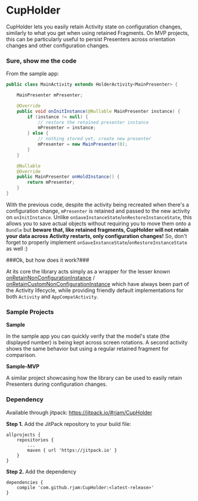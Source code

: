 # CupHolder
CupHolder lets you easily retain Activity state on configuration changes, similarly to what you get when using retained Fragments. On MVP projects, this can be particularly useful to persist Presenters across orientation changes and other configuration changes. 

### Sure, show me the code ###

From the sample app:

```java
public class MainActivity extends HolderActivity<MainPresenter> {

    MainPresenter mPresenter;

    @Override
    public void onInitInstance(@Nullable MainPresenter instance) {
        if (instance != null) {
            // restore the retained presenter instance
            mPresenter = instance;
        } else {
            // nothing stored yet, create new presenter 
            mPresenter = new MainPresenter(0);
        }
    }

    @Nullable
    @Override
    public MainPresenter onHoldInstance() {
        return mPresenter;
    }
}
```

With the previous code, despite the activity being recreated when there's a configuration change, `mPresenter` is retained and passed to the new activity on `onInitInstance`. Unlike `onSaveInstanceState`/`onRestoreInstanceState`, this allows you to save actual objects without requiring you to move them onto a `Bundle` but **beware that, like retained fragments, CupHolder will not retain your data across Activity restarts, only configuration changes!** So, don't forget to properly implement `onSaveInstanceState`/`onRestoreInstanceState` as well :)

###Ok, but how does it work?###

At its core the library acts simply as a wrapper for the lesser known [onRetainNonConfigurationInstance](https://developer.android.com/reference/android/app/Activity.html#onRetainNonConfigurationInstance()) / [onRetainCustomNonConfigurationInstance](https://developer.android.com/reference/android/support/v4/app/FragmentActivity.html#onRetainCustomNonConfigurationInstance()) which have always been part of the Activity lifecycle, while providing friendly default implementations for both `Activity` and `AppCompatActivity`.

### Sample Projects ###

**Sample**

In the sample app you can quickly verify that the model's state (the displayed number) is being kept across screen rotations. A second activity shows the same behavior but using a regular retained fragment for comparison.

**Sample-MVP**

A similar project showcasing how the library can be used to easily retain Presenters during configuration changes.

### Dependency

Available through jitpack: https://jitpack.io/#rjam/CupHolder

**Step 1.** Add the JitPack repository to your build file:
```
allprojects {
    repositories {
        ...
        maven { url 'https://jitpack.io' }
    }
}
```
**Step 2.** Add the dependency

```
dependencies {
    compile 'com.github.rjam:CupHolder:<latest-release>'
}
```
